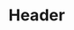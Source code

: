 <!-- TITLE: Feedback -->
<!-- SUBTITLE: Wraps your target in chaotic energy that damages anything that attacks them. -->

# Header